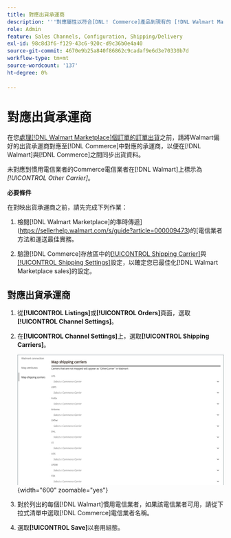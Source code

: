 ```yaml
---
title: 對應出貨承運商
description: '''對應屬性以符合[DNL！ Commerce]產品到現有的 [!DNL Walmart Marketplace] 清單，並在 [!DNL Channel Manager] 和 [!DNL Walmart]之間同步資料。'
role: Admin
feature: Sales Channels, Configuration, Shipping/Delivery
exl-id: 98c8d3f6-f129-43c6-920c-d9c36b0e4a40
source-git-commit: 4670e9b25a840f86862c9cadaf9e6d3e70330b7d
workflow-type: tm+mt
source-wordcount: '137'
ht-degree: 0%

---
```



# 對應出貨承運商

在您[處理[!DNL Walmart Marketplace]個訂單的訂單出貨](process-orders.md#ship-an-order)之前，請將Walmart偏好的出貨承運商對應至[!DNL Commerce]中對應的承運商，以便在[!DNL Walmart]與[!DNL Commerce]之間同步出貨資料。

未對應到慣用電信業者的Commerce電信業者在[!DNL Walmart]上標示為&#x200B;*[!UICONTROL Other Carrier]*。

**必要條件**

在對映出貨承運商之前，請先完成下列作業：

1. 檢閱[!DNL Walmart Marketplace]的準時傳遞](https://sellerhelp.walmart.com/s/guide?article=000009473)的[電信業者方法和運送最佳實務。

1. 驗證[!DNL Commerce]存放區中的[[!UICONTROL Shipping Carrier]](https://experienceleague.adobe.com/docs/commerce-admin/stores-sales/delivery/shipping-carriers/carriers.html)與[[!UICONTROL Shipping Settings]](https://experienceleague.adobe.com/docs/commerce-admin/config/sales/shipping-settings.html)設定，以確定您已最佳化[!DNL Walmart Marketplace sales]的設定。

## 對應出貨承運商

1. 從&#x200B;**[!UICONTROL Listings]**&#x200B;或&#x200B;**[!UICONTROL Orders]**&#x200B;頁面，選取&#x200B;**[!UICONTROL Channel Settings]**。

1. 在&#x200B;**[!UICONTROL Channel Settings]**&#x200B;上，選取&#x200B;**[!UICONTROL Shipping Carriers]**。

   ![對應運送公司](assets/map-shipping-carriers.png){width="600" zoomable="yes"}

1. 對於列出的每個[!DNL Walmart]慣用電信業者，如果該電信業者可用，請從下拉式清單中選取[!DNL Commerce]電信業者名稱。

1. 選取&#x200B;**[!UICONTROL Save]**&#x200B;以套用組態。

